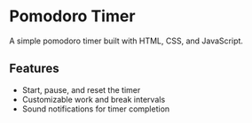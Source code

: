 # Pomodoro Timer

A simple pomodoro timer built with HTML, CSS, and JavaScript.

## Features

- Start, pause, and reset the timer
- Customizable work and break intervals
- Sound notifications for timer completion

